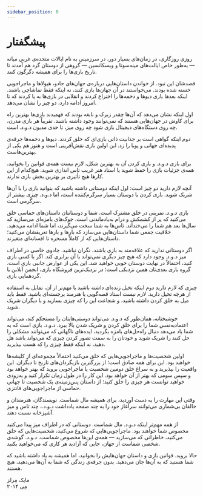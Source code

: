 ```yaml
---
sidebar_position: 0
---
```

# پیشگفتار

روزی روزگاری، در زمان‌های بسیار دور، در سرزمینی به نام ایالات متحده‌ی غربی میانه — به‌طور خاص ایالت‌های مینه‌سوتا و ویسکانسین — گروهی از دوستان گرد هم آمدند تا تاریخ بازی‌ها را برای همیشه دگرگون کنند.

قصدشان این نبود. از خواندن داستان‌هایی درباره‌ی جهان‌های جادو، هیولاها و ماجراجویی خسته شده بودند. می‌خواستند در آن جهان‌ها بازی کنند، نه اینکه فقط تماشاچی باشند. اینکه بعدها بازی دیوها و دخمه‌ها را اختراع کردند و انقلابی در بازی‌ها به پا کردند که تا امروز ادامه دارد، دو چیز را نشان می‌دهد.

اول اینکه نشان می‌دهد که آن‌ها چقدر زیرک و نابغه بودند که فهمیدند بازی‌ها بهترین راه برای کاوش در جهان‌هایی هستند که نمی‌توانند وجود داشته باشند. تقریباً هر بازی مدرن، چه روی دستگاه‌های دیجیتال بازی شود چه روی میز، تا حدی مدیون د.و.د. است.

دوم اینکه گواهی است بر جذابیت ذاتی بازی‌ای که خلق کردند. دیوها و دخمه‌ها جرقه‌ی پدیده‌ای جهانی و پویا را زد. این اولین بازی نقش‌آفرینی است و هنوز هم یکی از بهترین‌هاست.

برای بازی د.و.د. و بازی کردن آن به بهترین شکل، لازم نیست همه‌ی قوانین را بخوانید، همه‌ی جزئیات بازی را حفظ شوید یا استاد هنر غریب تاس‌ اندازی شوید. هیچ‌کدام از این کارها هیچ تأثیری بر بهترین بخش بازی ندارند.

آنچه لازم دارید دو چیز است: اول اینکه دوستانی داشته باشید که بتوانید بازی را با آن‌ها شریک شوید. بازی کردن با دوستان بسیار سرگرم‌کننده است، اما د.و.د. چیزی بیشتر از سرگرمی است.

بازی د.و.د. تمرینی در خلق مشترک است. شما و دوستانتان داستان‌های حماسی خلق می‌کنید که پر از کشمکش و درام به‌یادماندنی است. جوک‌های بامزه‌ای می‌سازید که سال‌ها بعد هم شما را می‌خنداند. تاس‌ها به شما سخت می‌گیرند، اما شما ادامه می‌دهید. خلاقیت جمعی شما داستان‌هایی می‌سازد که بارها و بارها تعریفشان می‌کنید؛ داستان‌هایی که از کاملاً مسخره تا افسانه‌ای متغیرند.

اگر دوستانی ندارید که علاقه‌مند به بازی باشند، نگران نباشید. جادوی خاصی در اطراف میز د.و.د. وجود دارد که هیچ چیز دیگری نمی‌تواند با آن برابری کند. اگر با کسی بازی کنید، احتمالاً در نهایت دوستان خوبی خواهید شد. این یکی از عوارض جانبی بازی است. گروه بازی بعدی‌تان همین نزدیکی است؛ در نزدیک‌ترین فروشگاه بازی، انجمن آنلاین یا گردهمایی بازی.

چیزی که لازم دارید دوم اینکه تخیل زنده‌ای داشته باشید یا مهم‌تر از آن، تمایل به استفاده از هرچه تخیل دارید. لازم نیست استاد قصه‌گویی یا هنرمند برجسته‌ای باشید. فقط باید میل به خلق کردن داشته باشید، و شجاعت این را که چیزی بسازید و با دیگران شریک شوید.

خوشبختانه، همان‌طور که د.و.د. می‌تواند دوستی‌هایتان را مستحکم کند، می‌تواند اعتمادبه‌نفس شما را برای خلق کردن و شریک شدن بالا ببرد. د.و.د. بازی است که به شما یاد می‌دهد دنبال راه‌حل‌های بامزه بگردید، ایده‌های ناگهانی که می‌توانند مشکلی را حل کنند را شریک شوید و خودتان را به سمت تصور کردن چیزی که می‌تواند باشد هل دهید، نه اینکه فقط چیزی را که هست بپذیرید.

اولین شخصیت‌ها و ماجراجویی‌هایی که خلق می‌کنید احتمالاً مجموعه‌ای از کلیشه‌ها خواهند بود. این برای همه صادق است؛ از بزرگترین بازیگردان‌های تاریخ تا دیگران. این واقعیت را بپذیرید و به سراغ خلق دومین شخصیت یا ماجراجویی بروید که بهتر خواهد بود و سپس سومی که بهتر از آن خواهد بود. این کار را در طول زمان تکرار کنید و به‌زودی خواهید توانست هر چیزی را خلق کنید؛ از داستان پس‌زمینه‌ی یک شخصیت تا جهانی حماسی از ماجراجویی‌های فانتزی.

وقتی این مهارت را به دست آوردید، برای همیشه مال شماست. نویسندگان، هنرمندان و خالقان بی‌شماری می‌توانند سرآغاز خود را به چند صفحه یادداشت د.و.د.، چند تاس و میز آشپزخانه نسبت دهند.

از همه مهم‌تر اینکه د.و.د. مال شماست. دوستانی که در اطراف میز پیدا می‌کنید مخصوص شما خواهند بود. ماجراجویی‌هایی که شروع می‌کنید، شخصیت‌هایی که خلق می‌کنید، خاطراتی که می‌سازید — همه‌ی این‌ها مخصوص شماست. د.و.د. گوشه‌ی شخصی شماست از جهان، جایی که آزادید هر کاری که می‌خواهید بکنید.

حالا بروید. قوانین بازی و داستان جهان‌هایش را بخوانید، اما همیشه به یاد داشته باشید که شما هستید که به آن‌ها جان می‌دهید. بدون جرقه‌ی زندگی که شما به آن‌ها می‌دهید، هیچ هستند.

مایک مِرلز  
مِی ۲۰۱۴